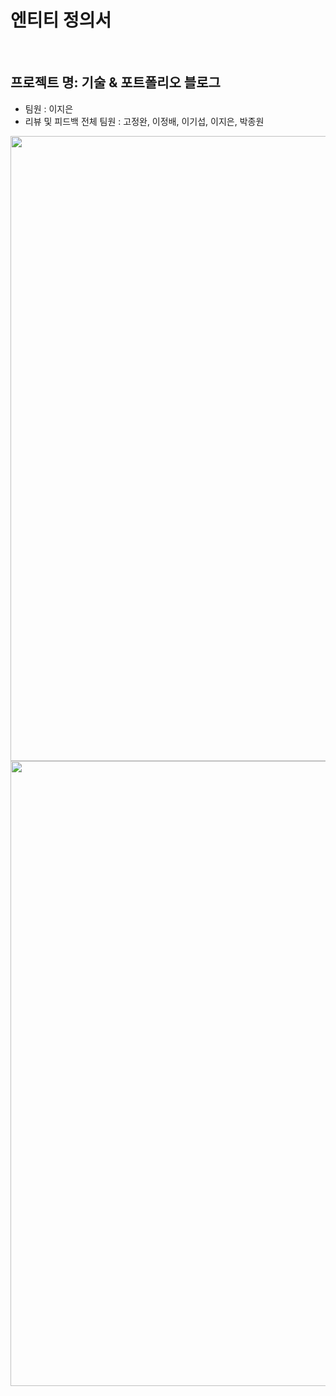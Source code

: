 # 엔티티 정의서
<br>

## 프로젝트 명: 기술 & 포트폴리오 블로그
- 팀원 : 이지은
- 리뷰 및 피드백 전체 팀원 : 고정완, 이정배, 이기섭, 이지은, 박종원

<img src="https://user-images.githubusercontent.com/49344118/61168257-3e3e9400-a586-11e9-811a-9d1aacb0bb44.png" width="1000">
<img src="https://user-images.githubusercontent.com/49344118/61168276-67f7bb00-a586-11e9-92ed-59f6fbe686c4.png" width="1000">
